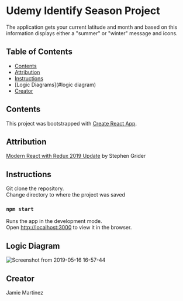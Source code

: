 # Udemy Identify Season Project

The application gets your current latitude and month and based on this information displays either a "summer" or "winter" message and icons.

## Table of Contents

* [Contents](#contents)
* [Attribution](#attribution)
* [Instructions](#instructions)
* [Logic Diagrams](#logic diagram)
* [Creator](#creators)

## Contents
This project was bootstrapped with [Create React App](https://github.com/facebook/create-react-app).  

## Attribution
[Modern React with Redux 2019 Update](https://www.udemy.com/react-redux/) by Stephen Grider

## Instructions

Git clone the repository.<br>
Change directory to where the project was saved
### `npm start`

Runs the app in the development mode.<br>
Open [http://localhost:3000](http://localhost:3000) to view it in the browser.

## Logic Diagram
![Screenshot from 2019-05-16 16-57-44](https://user-images.githubusercontent.com/35273190/57894440-cc530400-77fb-11e9-9635-e54f5e1a7781.png)

## Creator
Jamie Martinez
